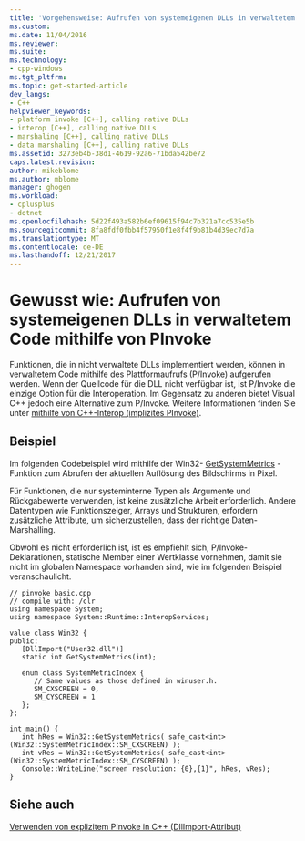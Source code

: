 ```yaml
---
title: 'Vorgehensweise: Aufrufen von systemeigenen DLLs in verwaltetem Code mithilfe von PInvoke | Microsoft Docs'
ms.custom: 
ms.date: 11/04/2016
ms.reviewer: 
ms.suite: 
ms.technology:
- cpp-windows
ms.tgt_pltfrm: 
ms.topic: get-started-article
dev_langs:
- C++
helpviewer_keywords:
- platform invoke [C++], calling native DLLs
- interop [C++], calling native DLLs
- marshaling [C++], calling native DLLs
- data marshaling [C++], calling native DLLs
ms.assetid: 3273eb4b-38d1-4619-92a6-71bda542be72
caps.latest.revision: 
author: mikeblome
ms.author: mblome
manager: ghogen
ms.workload:
- cplusplus
- dotnet
ms.openlocfilehash: 5d22f493a582b6ef09615f94c7b321a7cc535e5b
ms.sourcegitcommit: 8fa8fdf0fbb4f57950f1e8f4f9b81b4d39ec7d7a
ms.translationtype: MT
ms.contentlocale: de-DE
ms.lasthandoff: 12/21/2017
---
```

# <a name="how-to-call-native-dlls-from-managed-code-using-pinvoke"></a>Gewusst wie: Aufrufen von systemeigenen DLLs in verwaltetem Code mithilfe von PInvoke
Funktionen, die in nicht verwaltete DLLs implementiert werden, können in verwaltetem Code mithilfe des Plattformaufrufs (P/Invoke) aufgerufen werden. Wenn der Quellcode für die DLL nicht verfügbar ist, ist P/Invoke die einzige Option für die Interoperation. Im Gegensatz zu anderen bietet Visual C++ jedoch eine Alternative zum P/Invoke. Weitere Informationen finden Sie unter [mithilfe von C++-Interop (implizites PInvoke)](../dotnet/using-cpp-interop-implicit-pinvoke.md).  
  
## <a name="example"></a>Beispiel  
 Im folgenden Codebeispiel wird mithilfe der Win32- [GetSystemMetrics](http://msdn.microsoft.com/library/windows/desktop/ms724385) -Funktion zum Abrufen der aktuellen Auflösung des Bildschirms in Pixel.  
  
 Für Funktionen, die nur systeminterne Typen als Argumente und Rückgabewerte verwenden, ist keine zusätzliche Arbeit erforderlich. Andere Datentypen wie Funktionszeiger, Arrays und Strukturen, erfordern zusätzliche Attribute, um sicherzustellen, dass der richtige Daten-Marshalling.  
  
 Obwohl es nicht erforderlich ist, ist es empfiehlt sich, P/Invoke-Deklarationen, statische Member einer Wertklasse vornehmen, damit sie nicht im globalen Namespace vorhanden sind, wie im folgenden Beispiel veranschaulicht.  
  
```  
// pinvoke_basic.cpp  
// compile with: /clr  
using namespace System;  
using namespace System::Runtime::InteropServices;  
  
value class Win32 {  
public:  
   [DllImport("User32.dll")]  
   static int GetSystemMetrics(int);  
  
   enum class SystemMetricIndex {  
      // Same values as those defined in winuser.h.  
      SM_CXSCREEN = 0,  
      SM_CYSCREEN = 1  
   };  
};  
  
int main() {  
   int hRes = Win32::GetSystemMetrics( safe_cast<int>(Win32::SystemMetricIndex::SM_CXSCREEN) );  
   int vRes = Win32::GetSystemMetrics( safe_cast<int>(Win32::SystemMetricIndex::SM_CYSCREEN) );  
   Console::WriteLine("screen resolution: {0},{1}", hRes, vRes);  
}  
```  
  
## <a name="see-also"></a>Siehe auch  
 [Verwenden von explizitem PInvoke in C++ (DllImport-Attribut)](../dotnet/using-explicit-pinvoke-in-cpp-dllimport-attribute.md)